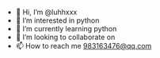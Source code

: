 - 👋 Hi, I’m @luhhxxx
- 👀 I’m interested in python
- 🌱 I’m currently learning python
- 💞️ I’m looking to collaborate on 
- 📫 How to reach me 983163476@qq.com

<!---
luhhxxx/luhhxxx is a ✨ special ✨ repository because its `README.md` (this file) appears on your GitHub profile.
You can click the Preview link to take a look at your changes.
--->
